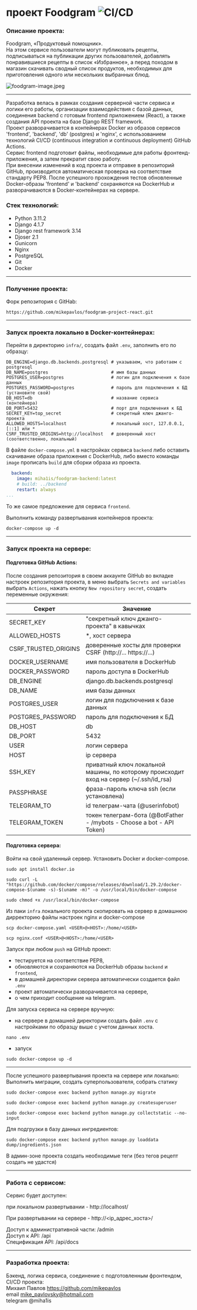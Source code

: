 # проект Foodgram ![CI/CD](https://github.com/mikepavlos/foodgram-project-react/actions/workflows/foodgram_workflow.yml/badge.svg)

### Описание проекта:

Foodgram, «Продуктовый помощник».  
На этом сервисе пользователи могут публиковать рецепты, 
подписываться на публикации других пользователей, 
добавлять понравившиеся рецепты в список «Избранное», 
а перед походом в магазин скачивать сводный список продуктов, 
необходимых для приготовления одного или нескольких выбранных блюд.

![foodgram-image.jpeg](foodgram-image.jpeg)

---

Разработка велась в рамках создания серверной части сервиса и логики его работы, 
организации взаимодействия с базой данных, соединения backend с готовым 
frontend приложением (React), а также создания API проекта на базе 
Django REST framework.  
Проект разворачивается в контейнерах Docker из образов сервисов 'frontend', 
'backend', 'db' (postgres) и 'nginx', с использованием технологий CI/CD 
(continuous integration и continuous deployment) GitHub Actions.  
Сервис frontend подготовит файлы, необходимые для работы фронтенд-приложения, 
а затем прекратит свою работу.  
При внесении изменений в код проекта и отправке в репозиторий GitHub, 
производится автоматическая проверка на соответствие стандарту PEP8. 
После успешного прохождения тестов обновленные Docker-образы 'frontend' и 'backend' 
сохраняются на DockerHub и разворачиваются в Docker-контейнерах на сервере.

### Стек технологий:

- Python 3.11.2
- Django 4.1.7
- Django rest framework 3.14
- Djoser 2.1
- Gunicorn 
- Nginx
- PostgreSQL
- Git
- Docker

---

### Получение проекта:

Форк репозитория с GitHab:

```commandline
https://github.com/mikepavlos/foodgram-project-react.git
```

---

### Запуск проекта локально в Docker-контейнерах:

Перейти в директорию `infra/`, создать файл `.env`, заполнить его по образцу:

```text
DB_ENGINE=django.db.backends.postgresql # указываем, что работаем с postgresql
DB_NAME=postgres                        # имя базы данных
POSTGRES_USER=postgres                  # логин для подключения к базе данных
POSTGRES_PASSWORD=postgres              # пароль для подключения к БД (установите свой)
DB_HOST=db                              # название сервиса (контейнера)
DB_PORT=5432                            # порт для подключения к БД
SECRET_KEY=top_secret                   # секретный ключ джанго-проекта
ALLOWED_HOSTS=localhost                 # локальный хост, 127.0.0.1, [::1] или *
CSRF_TRUSTED_ORIGINS=http://localhost   # доверенный хост (соответственно, локальный)
```

В файле `docker-compose.yml` в настройках сервиса `backend` либо оставить 
скачивание образа приложения с DockerHub, либо вместо команды `image` 
прописать `build` для сборки образа из проекта.

```yaml
  backend:
    image: miha1is/foodgram-backend:latest
    # build: ../backend
    restart: always
...
```

То же самое предложение для сервиса `frontend`.  

Выполнить команду развертывания контейнеров проекта:

```commandline
docker-compose up -d
```

---

### Запуск проекта на сервере:

#### Подготовка GitHub Actions:

После создания репозитория в своем аккаунте GitHub во вкладке настроек 
репозитория проекта, в меню выбрать `Secrets and variables` выбрать `Actions`, 
нажать кнопку `New repository secret`, создать переменные окружения:

| Секрет               | Значение                                                                               |
|----------------------|----------------------------------------------------------------------------------------|
| SECRET_KEY           | "секретный ключ джанго-проекта" в кавычках                                             |
| ALLOWED_HOSTS        | *, хост сервера                                                                        |
| CSRF_TRUSTED_ORIGINS | доверенные хосты для проверки CSRF (http://... https://...)                            |
| DOCKER_USERNAME      | имя пользователя в DockerHub                                                           |
| DOCKER_PASSWORD      | пароль доступа в DockerHub                                                             |
| DB_ENGINE            | django.db.backends.postgresql                                                          |
| DB_NAME              | имя базы данных                                                                        |
| POSTGRES_USER        | логин для подключения к базе данных                                                    |
| POSTGRES_PASSWORD    | пароль для подключения к БД                                                            |
| DB_HOST              | db                                                                                     |
| DB_PORT              | 5432                                                                                   |
| USER                 | логин сервера                                                                          |
| HOST                 | ip сервера                                                                             |
| SSH_KEY              | приватный ключ локальной машины, по которому происходит вход на сервер (~/.ssh/id_rsa) |
| PASSPHRASE           | фраза-пароль ключа ssh (если установлена)                                              |
| TELEGRAM_TO          | id телеграм-чата (@userinfobot)                                                        |
| TELEGRAM_TOKEN       | токен телеграм-бота (@BotFather - /mybots - Choose a bot - API Token)                  |


#### Подготовка сервера:

Войти на свой удаленный сервер.
Установить Docker и docker-compose.

```commandline
sudo apt install docker.io
```

```commandline
sudo curl -L "https://github.com/docker/compose/releases/download/1.29.2/docker-compose-$(uname -s)-$(uname -m)" -o /usr/local/bin/docker-compose
```

```commandline
sudo chmod +x /usr/local/bin/docker-compose
```

Из паки `infra` локального проекта cкопировать на сервер в домашнюю дирректорию 
файлы настроек nginx и docker-compose

```commandline
scp docker-compose.yaml <USER>@<HOST>:/home/<USER>
```

```commandline
scp nginx.conf <USER>@<HOST>:/home/<USER>
```

Запуск при любом `push` на GitHub проект:
- тестируется на соответствие PEP8, 
- обновляются и сохраняются на DockerHub образы `backend` и `frontend`, 
- в домашней директории сервера автоматически создается файл `.env`
- проект автоматически разворачивается на сервере, 
- о чем приходит сообщение на telegram.

Для запуска сервиса на сервере вручную:  
- на сервере в домашней директории создать файл `.env` с настройками 
по образцу выше с учетом данных хоста.

```commandline
nano .env
```

- запуск

```commandline
sudo docker-compose up -d
```

--- 
После успешного развертывания проекта на сервере или локально:  
Выполнить миграции, создать суперпользователя, собрать статику

```commandline
sudo docker-compose exec backend python manage.py migrate
```

```commandline
sudo docker-compose exec backend python manage.py createsuperuser
```

```commandline
sudo docker-compose exec backend python manage.py collectstatic --no-input 
```

Для подгрузки в базу данных ингредиентов:

```commandline
sudo docker-compose exec backend python manage.py loaddata dump/ingredients.json
```

В админ-зоне проекта создать необходимые теги (без тегов рецепт создать не удастся)

---

### Работа с сервисом:

Сервис будет доступен:  

при локальном развертывании - http://localhost/  

При развертывании на сервере - http://<ip_адрес_хоста>/  

Доступ к административной части: <host>/admin  
Доступ к API: <host>/api  
Спецификация API: <host>/api/docs

---

### Разработка проекта:

Бэкенд, логика сервиса, соединение с подготовленным фронтендом, CI/CD проекта:  
Михаил Павлов https://github.com/mikepavlos  
email mike_pavlovsky@hotmail.com  
telegram @miha1is
